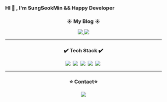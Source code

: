 ### HI 👋 , I'm SungSeokMin && Happy Developer

<h3 align='center'>☀️ My Blog ☀️</h3> 
<p align="center">
    <a href="https://velog.io/@jkl1545">
        <img 
            src="http://img.shields.io/badge/-Velog-green?style=flat&logo=Blogger&logoColor=white" />
    </a>
    <a href="https://sungseokmin.github.io">
        <img 
            src="http://img.shields.io/badge/-github.io-181717?style=flat&logo=GitHub&logoColor=white" />
    </a>
</P>
<hr>

<h3 align='center'>✔️ Tech Stack ✔️</h3> 
<p align="center">
<img src="https://img.shields.io/badge/-JavaScript-F7DF1E?style=flat-square&logo=JavaScript&logoColor=white" />&nbsp
<img src="https://img.shields.io/badge/-React-61DAFB?style=flat-square&logo=React&logoColor=white" />&nbsp
<img src="https://img.shields.io/badge/-Nodejs-339933?style=flat-square&logo=Node.js&logoColor=white" />&nbsp
<img src="https://img.shields.io/badge/-Express-000000?style=flat-square&logo=Express&logoColor=white" />&nbsp
<img src="https://img.shields.io/badge/-MySQL-4479A1?style=flat-square&logo=MySQL&logoColor=white" />&nbsp
</P>
<hr>

<h3 align='center'>⭐️ Contact⭐️️️</h3>


<p align="center">
<a href="https://instagram.com/sungstonemin">
    <img 
        src="http://img.shields.io/badge/-Instagram-white?style=flat&logo=Instagram&link=https://instagram.com/sungstonemin" />
</a>
</p>
